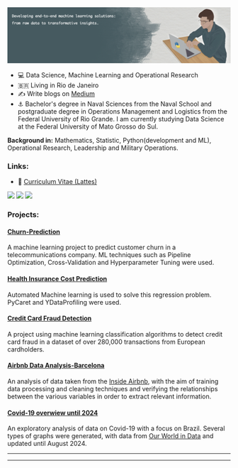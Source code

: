   <img src="image.PNG" >
</p>


- :computer: Data Science, Machine Learning and Operational Research 
- :brazil: Living in Rio de Janeiro
- :writing_hand: Write blogs on [Medium](https://medium.com/@gabrielcapela)
- :anchor: Bachelor's degree in Naval Sciences from the Naval School and postgraduate degree in Operations Management and Logistics from the Federal University of Rio Grande. I am currently studying Data Science at the Federal University of Mato Grosso do Sul.

**Background in:** Mathematics, Statistic, Python(development and ML), Operational Research, Leadership and Military Operations.


### Links:

* :page_facing_up: [Curriculum Vitae (Lattes)](http://lattes.cnpq.br/9498483432817080)

[<img src="https://img.shields.io/badge/LinkedIn-0077B5?style=for-the-badge&logo=linkedin&logoColor=white"/>](https://www.linkedin.com/in/gabrielcapela)
[<img src="https://img.shields.io/badge/Medium-12100E?style=for-the-badge&logo=medium&logoColor=white" />](https://medium.com/@gabrielcapela)
[<img src="https://img.shields.io/badge/Kaggle-20BEFF?style=for-the-badge&logo=Kaggle&logoColor=white" />](https://www.kaggle.com/gabrielcapela/)

### Projects:

#### [Churn-Prediction](https://github.com/gabrielcapela/Churn-Prediction.git)
A machine learning project to predict customer churn in a telecommunications company. ML techniques such as Pipeline Optimization, Cross-Validation and Hyperparameter Tuning were used.

#### [Health Insurance Cost Prediction](https://github.com/gabrielcapela/AutoML_Regression.git)
Automated Machine learning is used to solve this regression problem. PyCaret and YDataProfiling were used.

#### [Credit Card Fraud Detection](https://github.com/gabrielcapela/Credit-Card-Fraud-Detection-.git)
A project using machine learning classification algorithms to detect credit card fraud in a dataset of over 280,000 transactions from European cardholders.

#### [Airbnb Data Analysis-Barcelona](https://github.com/gabrielcapela/Airbnb_Barcelona.git)
An analysis of data taken from the [Inside Airbnb](http://insideairbnb.com/get-the-data.html), with the aim of training data processing and cleaning techniques and verifying the relationships between the various variables in order to extract relevant information.

#### [Covid-19 overwiew until 2024](https://github.com/gabrielcapela/Panorama_Covid-19.git)  
An exploratory analysis of data on Covid-19 with a focus on Brazil. Several types of graphs were generated, with data from [Our World in Data](https://ourworldindata.org) and updated until August 2024.

* **
---
